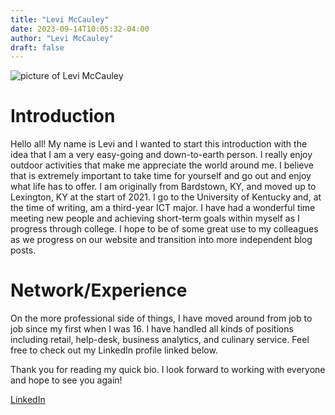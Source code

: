 ```yaml
---
title: "Levi McCauley"
date: 2023-09-14T10:05:32-04:00
author: "Levi McCauley"
draft: false
---
```

![picture of Levi McCauley](https://media.licdn.com/dms/image/C4D03AQHuEd1otLE40Q/profile-displayphoto-shrink_800_800/0/1632336322765?e=1700092800&v=beta&t=JDvHhXUsvz0Has7ni7ZvGzOwR2CkhMroHxVVIcd1J4Q)
# Introduction
Hello all! My name is Levi and I wanted to start this introduction with the idea that I am a very easy-going and down-to-earth person. I really enjoy outdoor activities that make me appreciate the world around me. I believe that is extremely important to take time for yourself and go out and enjoy what life has to offer. 
I am originally from Bardstown, KY, and moved up to Lexington, KY at the start of 2021. I go to the University of Kentucky and, at the time of writing, am a third-year ICT major. I have had a wonderful time meeting new people and achieving short-term goals within myself as I progress through college. I hope to be of some great use to my colleagues as we progress on our website and transition into more independent blog posts. 

# Network/Experience
On the more professional side of things, I have moved around from job to job since my first when I was 16. I have handled all kinds of positions including retail, help-desk, business analytics, and culinary service. Feel free to check out my LinkedIn profile linked below.

Thank you for reading my quick bio. I look forward to working with everyone and hope to see you again!


 [LinkedIn](www.linkedin.com/in/levi-mccauley-53b082204)


